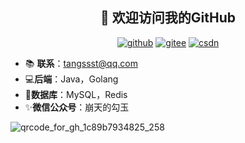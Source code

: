 <h2 align="center">👋 欢迎访问我的GitHub</h2>
<p align="center">
  <a href="https://github.com/Bronya0"><img src="https://img.shields.io/badge/GitHub-ff79c6" alt="github"></a>
  <a href="https://gitee.com/bronya0"><img src="https://img.shields.io/badge/Gitee-fe7300" alt="gitee"></a>
  <a href="https://t.1yb.co/BrzX"><img src="https://img.shields.io/badge/微信公众号-4caf50" alt="csdn"></a>
</p>

- 📚 **联系**：tangssst@qq.com
- 💻**后端**：Java，Golang
- 💼**数据库**：MySQL，Redis
- ✨**微信公众号**：崩天的勾玉

![qrcode_for_gh_1c89b7934825_258](https://user-images.githubusercontent.com/55728567/133109120-6ab0032b-3d8f-4d3d-8a8e-4e6dbdf40523.jpg)

